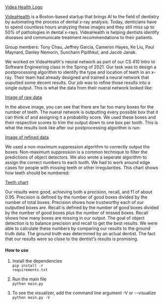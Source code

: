[Videa Health Logo]()

[VideaHealth](https://www.videa.ai/) is a Boston-based startup that brings AI to the field of dentistry by automating the process of dental x-ray analysis. Today, denticians have to spend countless hours analyzing these images and they still miss up to 50% of pathologies in dental x-rays. VideaHealth is helping dentists identify diseases and communicate treatment recommendations to their patients.

Group members: Tony Chau, Jeffrey Garcia, Cameron Hayes, Ke Liu, Paul Maynard, Danley Nemorin, Suncharn Pipithkul, and Jacob Janak.

We worked on VideaHealth's neural network as part of our CS 410 Intro to Software Engineering class in the Spring of 2021. Our task was to design a postprocessing algorithm to identify the type and location of teeth in an x-ray. Their team had already designed and trained a neural network that ouputted some decent results. Our job was to refine those results into a single output. This is what the data from their nueral network looked like:

[Image of raw data]()

In the above image, you can see that there are far too many boxes for the number of teeth. The nueral network is outputting every possible box that it can think of and assigning it a probability score. We used these boxes and their respective scores to trim the output down to one box per tooth. This is what the results look like after our postprocessing algorithm is run:

[Image of refined data]()

We used a non-maximum suppression algorithm to correctly output the boxes. Non-maximum suppression is a common technique to filter the predictions of object detectors. We also wrote a seperate algorithm to assign the correct numbers to each tooth. We had to work around edge cases for people with missing teeth or other irregularities. This chart shows how teeth should be numbered:

[Teeth chart]()

Our results were good, achieving both a precision, recall, and f1 of about 0.95. Precision is defined by the number of good boxes divided by the number of total boxes. Precision shows how trustworthy each of our outputted boxes are. Recall is defined by the number of good boxes divided by the number of good boxes plus the number of missed boxes. Recall shows how many boxes are missing in our output. The goal of object detection is to balance precision and recall to get the best results. We were able to calculate these numbers by comparing our results to the ground truth data. The ground truth was determined by an actual dentist. The fact that our results were so close to the dentist's results is promising.

#### How to use
1. Install the dependencies<br />
<code>pip install -r requirements.txt</code>

2. Run the main file<br />
<code>python main.py</code>

3. To see the visualizer, add the command line argument -V or --visualize<br />
<code>python main.py -V</code>
